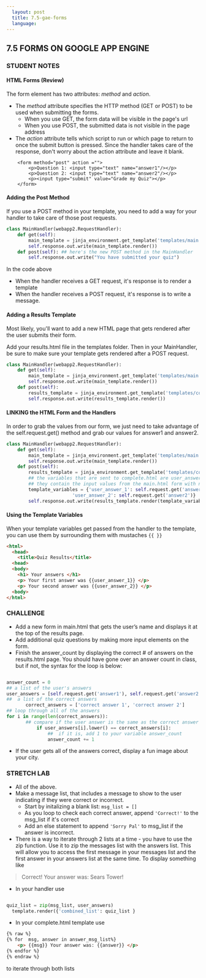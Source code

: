 ```yaml
---
  layout: post
  title: 7.5-gae-forms
  language:
---
```

## 7.5 FORMS ON GOOGLE APP ENGINE
### STUDENT NOTES
####  HTML Forms (Review)

The form element has two attributes: _method_ and _action_.
* The _method_ attribute specifies the HTTP method (GET or POST) to be used when submitting the forms.
  * When you use GET, the form data will be visible in the page's url
  * When you use POST, the submitted data is not visible in the page address
* The _action_ attribute tells which script to run or which page to return to once the submit button is pressed. Since the handler takes care of the response, don't worry about the action attribute and leave it blank.

```
	<form method="post" action ="">
		<p>Question 1: <input type="text" name="answer1"/></p>
		<p>Question 2: <input type="text" name="answer2"/></p>
		<p><input type="submit" value="Grade my Quiz"></p>
	</form>
```


#### Adding the  Post Method
If you use a POST method in your template, you need to add a way for your handler to take care of those post requests.


```python
class MainHandler(webapp2.RequestHandler):
    def get(self):
    	main_template = jinja_environment.get_template('templates/main.html')
    	self.response.out.write(main_template.render())
    def post(self): ## here's the new POST method in the MainHandler
    	self.response.out.write("You have submitted your quiz")
```
In the code above
* When the handler receives a GET request, it's response is to render a template
* When the handler receives a POST request, it's response is to write a message.

####  Adding a Results Template
Most likely, you'll want to add a new HTML page that gets rendered after the user submits their form.

Add your results.html file in the templates folder. Then in your MainHandler, be sure to make sure your template gets rendered after a POST request.

```python
class MainHandler(webapp2.RequestHandler):
    def get(self):
    	main_template = jinja_environment.get_template('templates/main.html')
    	self.response.out.write(main_template.render())
    def post(self):
    	results_template = jinja_environment.get_template('templates/complete.html')
    	self.response.out.write(results_template.render())
```

#### LINKING the HTML Form and the Handlers
In order to grab the values from our form, we just need to take advantage of the self.request.get() method and grab our values for answer1 and answer2.


```python
class MainHandler(webapp2.RequestHandler):
    def get(self):
    	main_template = jinja_environment.get_template('templates/main.html')
    	self.response.out.write(main_template.render())
    def post(self):
    	results_template = jinja_environment.get_template('templates/complete.html')
    	## the variables that are sent to complete.html are user_answer_1 and user_answer_2
    	## they contain the input values from the main.html form with names answer1 and answer2
    	template_variables = {'user_answer_1': self.request.get('answer1'),
    			  		'user_answer_2': self.request.get('answer2')}
    	self.response.out.write(results_template.render(template_variables))
```

#### Using the Template Variables
When your template variables get passed from the handler to the template, you can use them by surrounding them with mustaches `{{ }}`
```html
<html>
  <head>
    <title>Quiz Results</title>
  <head>
  <body>
    <h1> Your answers </h1>
    <p> Your first answer was {{user_answer_1}} </p>
    <p> Your second answer was {{user_answer_2}} </p>
  <body>
</html>
```


### CHALLENGE

* Add a new form in main.html that gets the user’s name and displays it at the top of the results page.
* Add additional quiz questions by making more input elements on  the form.
* Finish the answer_count by displaying the correct #  of answers on the results.html page. You should have gone over an answer count in class, but if not, the syntax for the loop is below:

 ```python

answer_count = 0
## a list of the user's answers
user_answers = [self.request.get('answer1'), self.request.get('answer2')]
##  a list of the correct answers
    	correct_answers = ['correct answer 1', 'correct answer 2']
## loop through all of the answers
for i in range(len(correct_answers)):
		## compare if the user answer is the same as the correct answer
	    	if user_answers[i].lower() == correct_answers[i]:
	    		##  if it is, add 1 to your variable answer_count
	    		answer_count += 1
```
* If the user gets all of the answers correct, display a fun image about your city.

### STRETCH LAB
* All of the above.
* Make a message list, that includes a message to show to the user indicating if they were correct or incorrect.
	* Start by initalizing a blank list: `msg_list = []`
	* As you loop to check each correct answer,  append `'Correct!'` to the msg_list if it's correct
	* Add an else statement to append  `'Sorry Pal'` to msg_list if the answer is incorrect.
* There is a way to iterate through 2 lists at a time - you have to use the zip function. Use it to zip the messages list with the answers list. This will allow you to access the first message in your messages list and the first answer in your answers list at the same time. To display something like

> Correct! Your answer was: Sears Tower!

  * In your handler use
```python

quiz_list = zip(msg_list, user_answers)
  template.render({'combined_list': quiz_list }
  ```
  * In your complete.html template use
```html
{% raw %}
{% for  msg, answer in answer_msg_list%}
	<p> {{msg}} Your answer was: {{answer}} </p>
{% endfor %}
{% endraw %}
```
  to iterate through both lists
